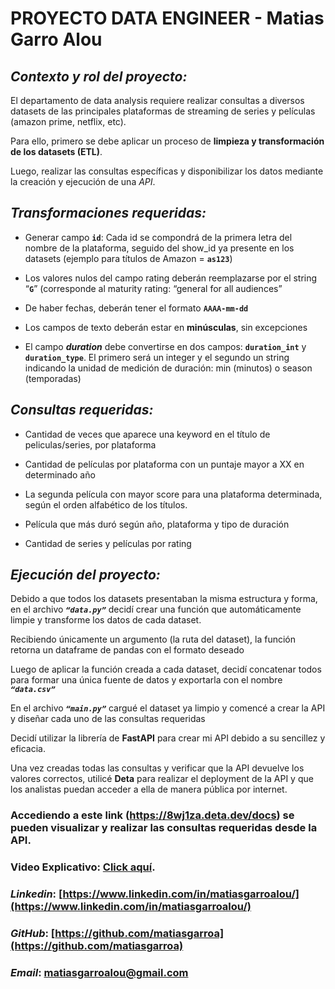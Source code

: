 # **PROYECTO DATA ENGINEER - Matias Garro Alou**

## ***Contexto y rol del proyecto:***

<p>El departamento de data analysis requiere realizar consultas a diversos datasets de las principales plataformas de streaming de series y películas (amazon prime, netflix, etc).
</p>
<p>Para ello, primero se debe aplicar un proceso de <strong>limpieza y transformación de los datasets (ETL)</strong>.</p>
<p>Luego, realizar las consultas específicas y disponibilizar los datos mediante la creación y ejecución de una <em>API</em>.
</p>

## ***Transformaciones requeridas:***
+ Generar campo **`id`**: Cada id se compondrá de la primera letra del nombre de la plataforma, seguido del show_id ya presente en los datasets (ejemplo para títulos de Amazon = **`as123`**)

+ Los valores nulos del campo rating deberán reemplazarse por el string “**`G`**” (corresponde al maturity rating: “general for all audiences”

+ De haber fechas, deberán tener el formato **`AAAA-mm-dd`**

+ Los campos de texto deberán estar en **minúsculas**, sin excepciones

+ El campo ***duration*** debe convertirse en dos campos: **`duration_int`** y **`duration_type`**. El primero será un integer y el segundo un string indicando la unidad de medición de duración: min (minutos) o season (temporadas)

## ***Consultas requeridas:***
+ Cantidad de veces que aparece una keyword en el título de peliculas/series, por plataforma

+ Cantidad de películas por plataforma con un puntaje mayor a XX en determinado año

+ La segunda película con mayor score para una plataforma determinada, según el orden alfabético de los títulos.

+ Película que más duró según año, plataforma y tipo de duración

+ Cantidad de series y películas por rating

## ***Ejecución del proyecto:***
Debido a que todos los datasets presentaban la misma estructura y forma, en el archivo ***`“data.py”`*** decidí crear una función que automáticamente limpie y transforme los datos de cada dataset.

Recibiendo únicamente un argumento (la ruta del dataset), la función retorna un dataframe de pandas con el formato deseado

Luego de aplicar la función creada a cada dataset, decidí concatenar todos para formar una única fuente de datos y exportarla con el nombre ***`“data.csv”`***

En el archivo ***`“main.py”`*** cargué el dataset ya limpio y comencé a crear la API y diseñar cada uno de las consultas requeridas

Decidí utilizar la librería de **FastAPI** para crear mi API debido a su sencillez y eficacia.

Una vez creadas todas las consultas y verificar que la API devuelve los valores correctos, utilicé **Deta** para realizar el deployment de la API y que los analistas puedan acceder a ella de manera pública por internet.

### **Accediendo a este link (https://8wj1za.deta.dev/docs) se pueden visualizar y realizar las consultas requeridas desde la API**.

### **Video Explicativo: [Click aquí](https://drive.google.com/file/d/17gLBc4XtgWop3dHuooTPiwhvnvT0qcCY/view?usp=sharing)**. <br>
### ***Linkedin***: [https://www.linkedin.com/in/matiasgarroalou/](https://www.linkedin.com/in/matiasgarroalou/)<br>
### ***GitHub***: [https://github.com/matiasgarroa](https://github.com/matiasgarroa)</p>
### ***Email***: matiasgarroalou@gmail.com</p>
